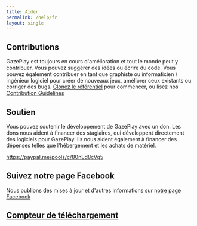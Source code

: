 ```yaml
---
title: Aider
permalink: /help/fr
layout: single
---
```

## Contributions
GazePlay est toujours en cours d'amélioration et tout le monde peut y contribuer. Vous pouvez suggérer des idées ou écrire du code. Vous pouvez également contribuer en tant que graphiste ou informaticien / ingénieur logiciel pour créer de nouveaux jeux, améliorer ceux existants ou corriger des bugs.
[Clonez le référentiel](https://github.com/GazePlay/GazePlay) pour commencer, ou lisez nos [Contribution Guidelines](https://github.com/GazePlay/GazePlay/blob/master/CONTRIBUTE.MD)

## Soutien
Vous pouvez soutenir le développement de GazePlay avec un don. Les dons nous aident à financer des stagiaires, qui développent directement des logiciels pour GazePlay. Ils nous aident également à financer des dépenses telles que l'hébergement et les achats de matériel.

<https://paypal.me/pools/c/80nEd8cVq5>

## Suivez notre page Facebook
Nous publions des mises à jour et d'autres informations sur [notre page Facebook](https://www.facebook.com/GazePlay.root/)

## [Compteur de téléchargement](https://hanadigital.github.io/grev/?user=GazePlay&repo=GazePlay)
